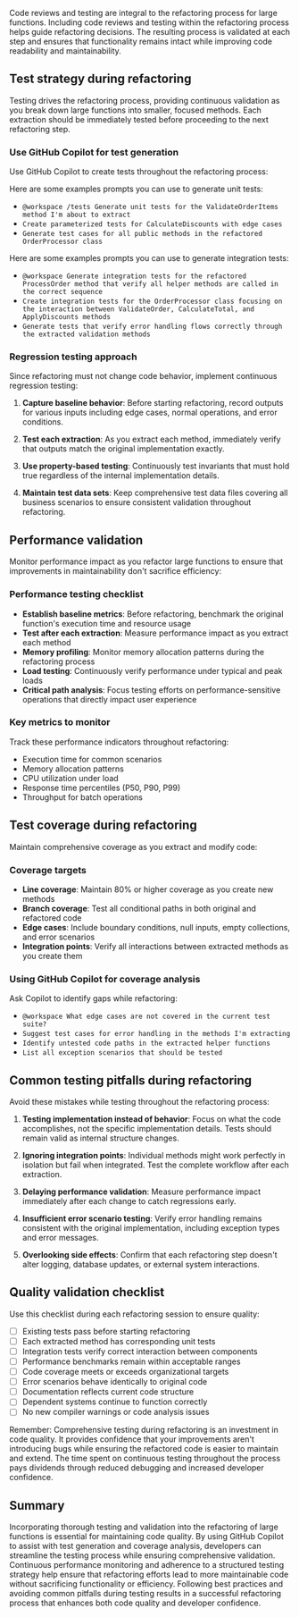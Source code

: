 Code reviews and testing are integral to the refactoring process for large functions. Including code reviews and testing within the refactoring process helps guide refactoring decisions. The resulting process is validated at each step and ensures that functionality remains intact while improving code readability and maintainability.

## Test strategy during refactoring

Testing drives the refactoring process, providing continuous validation as you break down large functions into smaller, focused methods. Each extraction should be immediately tested before proceeding to the next refactoring step.

### Use GitHub Copilot for test generation

Use GitHub Copilot to create tests throughout the refactoring process:

Here are some examples prompts you can use to generate unit tests:

- `@workspace /tests Generate unit tests for the ValidateOrderItems method I'm about to extract`
- `Create parameterized tests for CalculateDiscounts with edge cases`
- `Generate test cases for all public methods in the refactored OrderProcessor class`

Here are some examples prompts you can use to generate integration tests:

- `@workspace Generate integration tests for the refactored ProcessOrder method that verify all helper methods are called in the correct sequence`
- `Create integration tests for the OrderProcessor class focusing on the interaction between ValidateOrder, CalculateTotal, and ApplyDiscounts methods`
- `Generate tests that verify error handling flows correctly through the extracted validation methods`

### Regression testing approach

Since refactoring must not change code behavior, implement continuous regression testing:

1. **Capture baseline behavior**: Before starting refactoring, record outputs for various inputs including edge cases, normal operations, and error conditions.

2. **Test each extraction**: As you extract each method, immediately verify that outputs match the original implementation exactly.

3. **Use property-based testing**: Continuously test invariants that must hold true regardless of the internal implementation details.

4. **Maintain test data sets**: Keep comprehensive test data files covering all business scenarios to ensure consistent validation throughout refactoring.

## Performance validation

Monitor performance impact as you refactor large functions to ensure that improvements in maintainability don't sacrifice efficiency:

### Performance testing checklist

- **Establish baseline metrics**: Before refactoring, benchmark the original function's execution time and resource usage
- **Test after each extraction**: Measure performance impact as you extract each method
- **Memory profiling**: Monitor memory allocation patterns during the refactoring process
- **Load testing**: Continuously verify performance under typical and peak loads
- **Critical path analysis**: Focus testing efforts on performance-sensitive operations that directly impact user experience

### Key metrics to monitor

Track these performance indicators throughout refactoring:

- Execution time for common scenarios
- Memory allocation patterns
- CPU utilization under load
- Response time percentiles (P50, P90, P99)
- Throughput for batch operations

## Test coverage during refactoring

Maintain comprehensive coverage as you extract and modify code:

### Coverage targets

- **Line coverage**: Maintain 80% or higher coverage as you create new methods
- **Branch coverage**: Test all conditional paths in both original and refactored code
- **Edge cases**: Include boundary conditions, null inputs, empty collections, and error scenarios
- **Integration points**: Verify all interactions between extracted methods as you create them

### Using GitHub Copilot for coverage analysis

Ask Copilot to identify gaps while refactoring:

- `@workspace What edge cases are not covered in the current test suite?`
- `Suggest test cases for error handling in the methods I'm extracting`
- `Identify untested code paths in the extracted helper functions`
- `List all exception scenarios that should be tested`

## Common testing pitfalls during refactoring

Avoid these mistakes while testing throughout the refactoring process:

1. **Testing implementation instead of behavior**: Focus on what the code accomplishes, not the specific implementation details. Tests should remain valid as internal structure changes.

2. **Ignoring integration points**: Individual methods might work perfectly in isolation but fail when integrated. Test the complete workflow after each extraction.

3. **Delaying performance validation**: Measure performance impact immediately after each change to catch regressions early.

4. **Insufficient error scenario testing**: Verify error handling remains consistent with the original implementation, including exception types and error messages.

5. **Overlooking side effects**: Confirm that each refactoring step doesn't alter logging, database updates, or external system interactions.

## Quality validation checklist

Use this checklist during each refactoring session to ensure quality:

- [ ] Existing tests pass before starting refactoring
- [ ] Each extracted method has corresponding unit tests
- [ ] Integration tests verify correct interaction between components
- [ ] Performance benchmarks remain within acceptable ranges
- [ ] Code coverage meets or exceeds organizational targets
- [ ] Error scenarios behave identically to original code
- [ ] Documentation reflects current code structure
- [ ] Dependent systems continue to function correctly
- [ ] No new compiler warnings or code analysis issues

Remember: Comprehensive testing during refactoring is an investment in code quality. It provides confidence that your improvements aren't introducing bugs while ensuring the refactored code is easier to maintain and extend. The time spent on continuous testing throughout the process pays dividends through reduced debugging and increased developer confidence.

## Summary

Incorporating thorough testing and validation into the refactoring of large functions is essential for maintaining code quality. By using GitHub Copilot to assist with test generation and coverage analysis, developers can streamline the testing process while ensuring comprehensive validation. Continuous performance monitoring and adherence to a structured testing strategy help ensure that refactoring efforts lead to more maintainable code without sacrificing functionality or efficiency. Following best practices and avoiding common pitfalls during testing results in a successful refactoring process that enhances both code quality and developer confidence.
